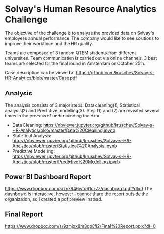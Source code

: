 # Solvay's Human Resource Analytics Challenge

The objective of the challenge is to analyze the provided data on Solvay's employees annual performance. The company would like to see solutions to improve their workforce and the HR quality.

Teams are composed of 3 random QTEM students from different universities. Team communication is carried out via online channels. 3 best teams are selected for the final round in Amsterdam on October 25th.

Case description can be viewed at https://github.com/kruschev/Solvay-s-HR-Analytics/blob/master/Case.pdf

## Analysis

The analysis consists of 3 major steps: Data cleaning(1), Statistical analysis(2) and Predictive modelling(3). Step (1) and (2) are revisited several times in the process of understanding the data.

- Data Cleaning: https://nbviewer.jupyter.org/github/kruschev/Solvay-s-HR-Analytics/blob/master/Data%20Cleaning.ipynb
- Statistical Analysis: https://nbviewer.jupyter.org/github/kruschev/Solvay-s-HR-Analytics/blob/master/Statistical%20Analysis.ipynb
- Predictive Modelling: https://nbviewer.jupyter.org/github/kruschev/Solvay-s-HR-Analytics/blob/master/Predictive%20Modelling.ipynb

## Power BI Dashboard Report
https://www.dropbox.com/s/zn8946wtd61c57z/dashboard.pdf?dl=0
The dashboard is interactive, however I cannot share the report outside the organization, so I created a pdf preview instead.

## Final Report
https://www.dropbox.com/s/9zmjxx8m3go8fl2/Final%20Report.pptx?dl=0
